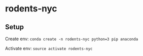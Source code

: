 # rodents-nyc

## Setup

Create env:
`conda create -n rodents-nyc python=3 pip anaconda`

Activate env:
`source activate rodents-nyc`
